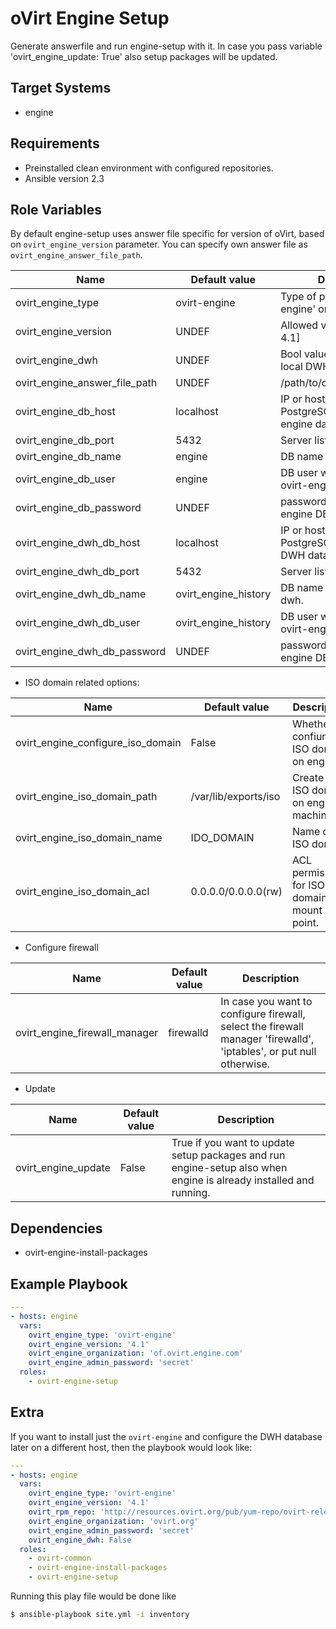 oVirt Engine Setup
==================

Generate answerfile and run engine-setup with it. In case you pass variable
'ovirt_engine_update: True' also setup packages will be updated.

Target Systems
--------------

* engine

Requirements
------------

 * Preinstalled clean environment with configured repositories.
 * Ansible version 2.3

Role Variables
--------------

By default engine-setup uses answer file specific for version of oVirt,
based on ``ovirt_engine_version`` parameter. You can specify own answer file
as ``ovirt_engine_answer_file_path``.

| Name                            | Default value         |  Description                                              |
|---------------------------------|-----------------------|-----------------------------------------------------------|
| ovirt_engine_type               | ovirt-engine          | Type of product 'ovirt-engine' or 'rhevm'  |
| ovirt_engine_version            | UNDEF                 | Allowed version: [3.6, 4.0, 4.1] |
| ovirt_engine_dwh                | UNDEF                 | Bool value for installing local DWH. |
| ovirt_engine_answer_file_path   | UNDEF                 | /path/to/custom/answerfile. |
| ovirt_engine_db_host            | localhost             | IP or hostname of PostgreSQL server for engine database. |
| ovirt_engine_db_port            | 5432                  |  Server listening port. |
| ovirt_engine_db_name            | engine                | DB name for ovirt-engine. |
| ovirt_engine_db_user            | engine                |  DB user which can access ovirt-engine DB. |
| ovirt_engine_db_password        | UNDEF                 | password for user of ovirt-engine DB. |
| ovirt_engine_dwh_db_host        | localhost             | IP or hostname of PostgreSQL server for DWH database. |
| ovirt_engine_dwh_db_port        | 5432                  | Server listening port. |
| ovirt_engine_dwh_db_name        | ovirt_engine_history  |  DB name for ovirt-engine-dwh. |
| ovirt_engine_dwh_db_user        | ovirt_engine_history  |  DB user which can access ovirt-engine-dwh DB. |
| ovirt_engine_dwh_db_password    | UNDEF                 | password for user of ovirt-engine DB. |

* ISO domain related options:

| Name                              | Default value         |  Description                               |
|-----------------------------------|-----------------------|--------------------------------------------|
| ovirt_engine_configure_iso_domain | False                 | Whether to confiure ISO domain on engine.   |
| ovirt_engine_iso_domain_path      | /var/lib/exports/iso  | Create local ISO domain on engine machine.  |
| ovirt_engine_iso_domain_name      | IDO_DOMAIN            | Name of ISO domain.                         |
| ovirt_engine_iso_domain_acl       | 0.0.0.0/0.0.0.0(rw)   | ACL permissions for ISO domain mount point. |

* Configure firewall

| Name                             | Default value  |  Description |
|----------------------------------|----------------|---------------------------------------------------------------------------------------------------------------------|
|  ovirt_engine_firewall_manager   | firewalld      | In case you want to configure firewall, select the firewall manager 'firewalld', 'iptables', or put null otherwise. |

* Update

| Name                  | Default value         |  Description                                              |
|-----------------------|-----------------------|-----------------------------------------------------------|
| ovirt_engine_update   | False                 | True if you want to update setup packages and run engine-setup also when engine is already installed and running. |


Dependencies
------------

* ovirt-engine-install-packages

Example Playbook
----------------

```yaml
---
- hosts: engine
  vars:
    ovirt_engine_type: 'ovirt-engine'
    ovirt_engine_version: '4.1'
    ovirt_engine_organization: 'of.ovirt.engine.com'
    ovirt_engine_admin_password: 'secret'
  roles:
    - ovirt-engine-setup
```

Extra
-----

If you want to install just the `ovirt-engine` and configure the DWH database later on a different host, then the playbook would look like:

```yaml
---
- hosts: engine
  vars:
    ovirt_engine_type: 'ovirt-engine'
    ovirt_engine_version: '4.1'
    ovirt_rpm_repo: 'http://resources.ovirt.org/pub/yum-repo/ovirt-release41.rpm'
    ovirt_engine_organization: 'ovirt.org'
    ovirt_engine_admin_password: 'secret'
    ovirt_engine_dwh: False
  roles:
    - ovirt-common
    - ovirt-engine-install-packages
    - ovirt-engine-setup
```

Running this play file would be done like

```bash
$ ansible-playbook site.yml -i inventory
```

